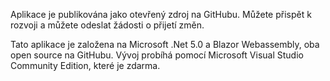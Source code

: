 ﻿Aplikace je publikována jako otevřený zdroj na GitHubu. Můžete přispět k rozvoji a můžete odeslat žádosti o přijetí změn.

Tato aplikace je založena na Microsoft .Net 5.0 a Blazor Webassembly, oba open source na GitHubu.
Vývoj probíhá pomocí Microsoft Visual Studio Community Edition, které je zdarma.